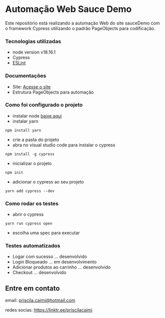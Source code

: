 # Automação Web Sauce Demo
Este repositório está realizando a automação Web do site sauceDemo com o framework Cypress utilizando o padrão PageObjects para codificação.

### Tecnologias utilizadas
- node version v18.16.1
- Cypress
- [ESLint](https://github.com/cypress-io/eslint-plugin-cypress)

### Documentações 

- Site: [Acesse o site](https://www.saucedemo.com/v1/)
- Estrutura PageObjects para automação

### Como foi configurado o projeto


- instalar node [baixe aqui](https://nodejs.org/en/download) 
- instalar yarn
``` 
npm install yarn
```
- crie a pasta do projeto
- abra no visual studio code para instalar o cypress
```
npm install -g cypress
```
- inicializar o projeto
```
npm init
```
- adicionar o cypress ao seu projeto
```
yarn add cypress --dev
```


### Como rodar os testes 

- abrir o cypress

```
yarn run cypress open
```

- escolha uma spec para executar

### Testes automatizados

- Logar com sucesso ... desenvolvido
- Login Bloqueado  ... em desenvolvimento
- Adicionar produtos ao carrinho ... desenvolvido
- Checkout ... desenvolvido


## Entre em contato 

email: priscila.caimi@hotmail.com

redes socias: https://linktr.ee/priscilacaimi